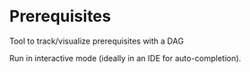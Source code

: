 # Prerequisites
Tool to track/visualize prerequisites with a DAG

Run in interactive mode (ideally in an IDE for auto-completion).
